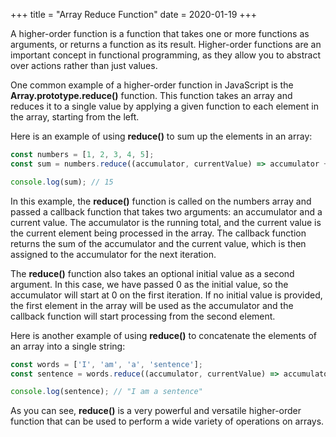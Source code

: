 +++
title = "Array Reduce Function"
date = 2020-01-19
+++

A higher-order function is a function that takes one or more functions as arguments, or returns a function as its result. Higher-order functions are an important concept in functional programming, as they allow you to abstract over actions rather than just values.

One common example of a higher-order function in JavaScript is the **Array.prototype.reduce()** function. This function takes an array and reduces it to a single value by applying a given function to each element in the array, starting from the left.

Here is an example of using **reduce()** to sum up the elements in an array:

```JavaScript
const numbers = [1, 2, 3, 4, 5];
const sum = numbers.reduce((accumulator, currentValue) => accumulator + currentValue, 0);

console.log(sum); // 15
```

In this example, the **reduce()** function is called on the numbers array and passed a callback function that takes two arguments: an accumulator and a current value. The accumulator is the running total, and the current value is the current element being processed in the array. The callback function returns the sum of the accumulator and the current value, which is then assigned to the accumulator for the next iteration.

The **reduce()** function also takes an optional initial value as a second argument. In this case, we have passed 0 as the initial value, so the accumulator will start at 0 on the first iteration. If no initial value is provided, the first element in the array will be used as the accumulator and the callback function will start processing from the second element.

Here is another example of using **reduce()** to concatenate the elements of an array into a single string:

```JavaScript
const words = ['I', 'am', 'a', 'sentence'];
const sentence = words.reduce((accumulator, currentValue) => accumulator + ' ' + currentValue);

console.log(sentence); // "I am a sentence"
```

As you can see, **reduce()** is a very powerful and versatile higher-order function that can be used to perform a wide variety of operations on arrays. 
